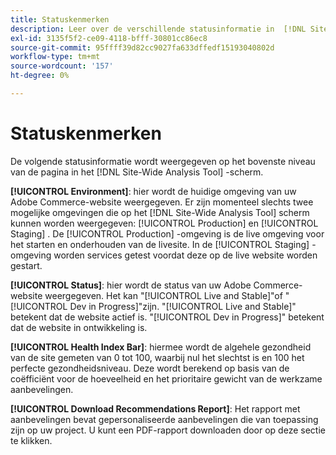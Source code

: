 ```yaml
---
title: Statuskenmerken
description: Leer over de verschillende statusinformatie in  [!DNL Site-Wide Analysis Tool].
exl-id: 3135f5f2-ce09-4118-bfff-30801cc86ec8
source-git-commit: 95ffff39d82cc9027fa633dffedf15193040802d
workflow-type: tm+mt
source-wordcount: '157'
ht-degree: 0%

---
```


# Statuskenmerken

De volgende statusinformatie wordt weergegeven op het bovenste niveau van de pagina in het [!DNL Site-Wide Analysis Tool] -scherm.

**[!UICONTROL Environment]**: hier wordt de huidige omgeving van uw Adobe Commerce-website weergegeven. Er zijn momenteel slechts twee mogelijke omgevingen die op het [!DNL Site-Wide Analysis Tool] scherm kunnen worden weergegeven: [!UICONTROL Production] en [!UICONTROL Staging] . De [!UICONTROL Production] -omgeving is de live omgeving voor het starten en onderhouden van de livesite. In de [!UICONTROL Staging] -omgeving worden services getest voordat deze op de live website worden gestart.

**[!UICONTROL Status]**: hier wordt de status van uw Adobe Commerce-website weergegeven. Het kan &quot;[!UICONTROL Live and Stable]&quot;of &quot;[!UICONTROL Dev in Progress]&quot;zijn. &quot;[!UICONTROL Live and Stable]&quot; betekent dat de website actief is. &quot;[!UICONTROL Dev in Progress]&quot; betekent dat de website in ontwikkeling is.

**[!UICONTROL Health Index Bar]**: hiermee wordt de algehele gezondheid van de site gemeten van 0 tot 100, waarbij nul het slechtst is en 100 het perfecte gezondheidsniveau. Deze wordt berekend op basis van de coëfficiënt voor de hoeveelheid en het prioritaire gewicht van de werkzame aanbevelingen.

**[!UICONTROL Download Recommendations Report]**: Het rapport met aanbevelingen bevat gepersonaliseerde aanbevelingen die van toepassing zijn op uw project. U kunt een PDF-rapport downloaden door op deze sectie te klikken.
